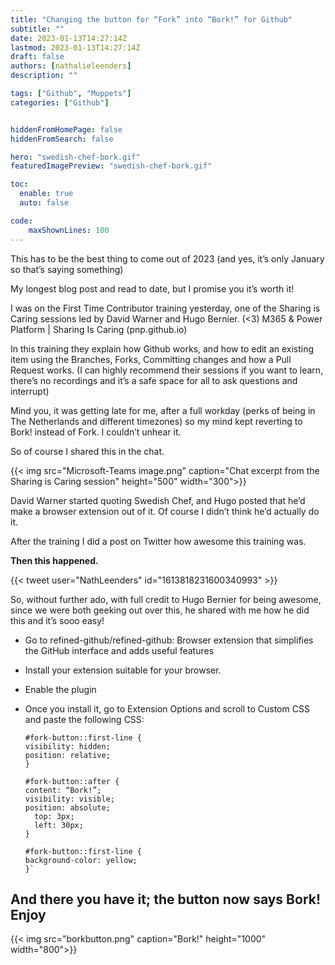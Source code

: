```yaml
---
title: "Changing the button for “Fork” into “Bork!” for Github"
subtitle: ""
date: 2023-01-13T14:27:14Z
lastmod: 2023-01-13T14:27:14Z
draft: false
authors: [nathalieleenders]
description: ""

tags: ["Github", "Muppets"]
categories: ["Github"]


hiddenFromHomePage: false
hiddenFromSearch: false

hero: "swedish-chef-bork.gif"
featuredImagePreview: "swedish-chef-bork.gif"

toc:
  enable: true
  auto: false

code:
    maxShownLines: 100
---
```


This has to be the best thing to come out of 2023 (and yes, it’s only January so that’s saying something)

My longest blog post and read to date, but I promise you it’s worth it!


I was on the First Time Contributor training yesterday, one of the Sharing is Caring sessions led by David Warner and Hugo Bernier. (<3) M365 & Power Platform | Sharing Is Caring (pnp.github.io)

In this training they explain how Github works, and how to edit an existing item using the Branches, Forks, Committing changes and how a Pull Request works. (I can highly recommend their sessions if you want to learn, there’s no recordings and it’s a safe space for all to ask questions and interrupt)

Mind you, it was getting late for me, after a full workday (perks of being in The Netherlands and different timezones) so my mind kept reverting to Bork! instead of Fork. I couldn’t unhear it.

So of course I shared this in the chat.

{{< img src="Microsoft-Teams image.png" caption="Chat excerpt from the Sharing is Caring session" height="500" width="300">}}


David Warner started quoting Swedish Chef, and Hugo posted that he’d make a browser extension out of it. Of course I didn’t think he’d actually do it.

After the training I did a post on Twitter how awesome this training was.

**Then this happened.**

{{< tweet user="NathLeenders" id="1613818231600340993" >}}

So, without further ado, with full credit to Hugo Bernier for being awesome, since we were both geeking out over this, he shared with me how he did this and it’s sooo easy!

- Go to refined-github/refined-github: Browser extension that simplifies the GitHub interface and adds useful features
- Install your extension suitable for your browser.
- Enable the plugin
- Once you install it, go to Extension Options and scroll to Custom CSS and paste the following CSS:

  ```
  #fork-button::first-line {
  visibility: hidden;
  position: relative;
  }

  #fork-button::after {
  content: “Bork!”;
  visibility: visible;
  position: absolute;
    top: 3px;
    left: 30px;
  }

  #fork-button::first-line {
  background-color: yellow;
  }`
  ```
## And there you have it; the button now says Bork! Enjoy ##

{{< img src="borkbutton.png" caption="Bork!" height="1000" width="800">}}
